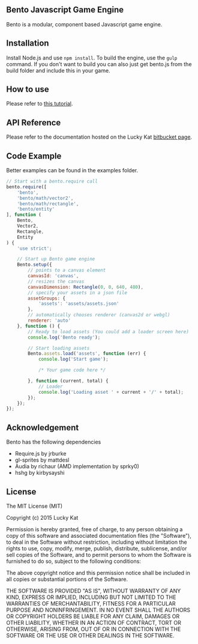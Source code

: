 ## Bento Javascript Game Engine

Bento is a modular, component based Javascript game engine. 

## Installation

Install Node.js and use `npm install`. To build the engine, use the `gulp` command. If you don't want to build you can also just get bento.js from the build folder and include this in your game.

## How to use

Please refer to [this tutorial](http://www.lucky-kat.com/bento).

## API Reference

Please refer to the documentation hosted on the Lucky Kat [bitbucket page](http://luckykat.bitbucket.org/).

## Code Example

Better examples can be found in the examples folder.

```javascript
// Start with a bento.require call
bento.require([
    'bento',
    'bento/math/vector2',
    'bento/math/rectangle',
    'bento/entity'
], function (
    Bento,
    Vector2,
    Rectangle,
    Entity
) {
    'use strict';

    // Start up Bento game engine
    Bento.setup({
        // points to a canvas element
        canvasId: 'canvas',
        // resizes the canvas
        canvasDimension: Rectangle(0, 0, 640, 480),
        // specify your assets in a json file
        assetGroups: {
            'assets': 'assets/assets.json'
        },
        // automatically chooses renderer (canvas2d or webgl)
        renderer: 'auto'
    }, function () {
        // Ready to load assets (You could add a loader screen here)
        console.log('Bento ready');

        // Start loading assets
        Bento.assets.load('assets', function (err) {            
            console.log('Start game');

            /* Your game code here */

        }, function (current, total) {
            // Loader
            console.log('Loading asset ' + current + '/' + total);
        });
    });
});
```
## Acknowledgement

Bento has the following dependencies

* Require.js by jrburke
* gl-sprites by mattdesl
* Audia by richaur (AMD implementation by sprky0)
* hshg by kirbysayshi

## License

The MIT License (MIT)

Copyright (c) 2015 Lucky Kat

Permission is hereby granted, free of charge, to any person obtaining a copy
of this software and associated documentation files (the "Software"), to deal
in the Software without restriction, including without limitation the rights
to use, copy, modify, merge, publish, distribute, sublicense, and/or sell
copies of the Software, and to permit persons to whom the Software is
furnished to do so, subject to the following conditions:

The above copyright notice and this permission notice shall be included in all
copies or substantial portions of the Software.

THE SOFTWARE IS PROVIDED "AS IS", WITHOUT WARRANTY OF ANY KIND, EXPRESS OR
IMPLIED, INCLUDING BUT NOT LIMITED TO THE WARRANTIES OF MERCHANTABILITY,
FITNESS FOR A PARTICULAR PURPOSE AND NONINFRINGEMENT. IN NO EVENT SHALL THE
AUTHORS OR COPYRIGHT HOLDERS BE LIABLE FOR ANY CLAIM, DAMAGES OR OTHER
LIABILITY, WHETHER IN AN ACTION OF CONTRACT, TORT OR OTHERWISE, ARISING FROM,
OUT OF OR IN CONNECTION WITH THE SOFTWARE OR THE USE OR OTHER DEALINGS IN THE
SOFTWARE.